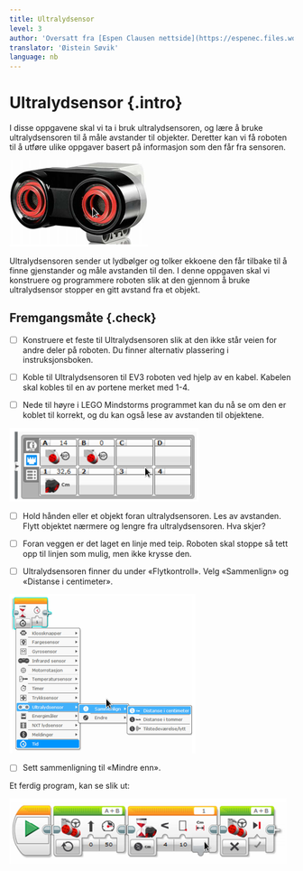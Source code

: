 ```yaml
---
title: Ultralydsensor
level: 3
author: 'Oversatt fra [Espen Clausen nettside](https://espenec.files.wordpress.com/2015/09/lego-mindstorms-del-3-1.pdf)'
translator: 'Øistein Søvik'
language: nb
---
```



# Ultralydsensor {.intro}

I disse oppgavene skal vi ta i bruk ultralydsensoren, og lære å bruke
ultralydsensoren til å måle avstander til objekter. Deretter kan vi få roboten
til å utføre ulike oppgaver basert på informasjon som den får fra sensoren.

![Bilde av ultralydsensoren](lego_mindstorms_ultralydsensor_1.png)

Ultralydsensoren sender ut lydbølger og tolker ekkoene den får tilbake til å
finne gjenstander og måle avstanden til den. I denne oppgaven skal vi konstruere
og programmere roboten slik at den gjennom å bruke ultralydsensor stopper en
gitt avstand fra et objekt.

## Fremgangsmåte {.check}

- [ ] Konstruere et feste til Ultralydsensoren slik at den ikke står veien for
      andre deler på roboten. Du finner alternativ plassering i
      instruksjonsboken.

- [ ] Koble til Ultralydsensoren til EV3 roboten ved hjelp av en kabel. Kabelen
      skal kobles til en av portene merket med 1-4.

- [ ] Nede til høyre i LEGO Mindstorms programmet kan du nå se om den er koblet
      til korrekt, og du kan også lese av avstanden til objektene.

![Bilde av ultralydsensoren](lego_mindstorms_ultralydsensor_2.png)

- [ ] Hold hånden eller et objekt foran ultralydsensoren. Les av avstanden.
      Flytt objektet nærmere og lengre fra ultralydsensoren. Hva skjer?

- [ ] Foran veggen er det laget en linje med teip. Roboten skal stoppe så tett
      opp til linjen som mulig, men ikke krysse den.

- [ ] Ultralydsensoren finner du under «Flytkontroll». Velg «Sammenlign» og
      «Distanse i centimeter».

![Bilde av ultralydsensoren](lego_mindstorms_ultralydsensor_3.png)

- [ ] Sett sammenligning til «Mindre enn».

Et ferdig program, kan se slik ut: 

![Bilde av ultralydsensoren](lego_mindstorms_ultralydsensor_4.png)
